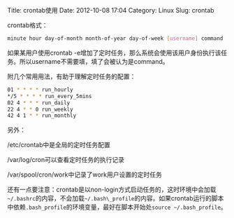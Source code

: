 Title: crontab使用
Date: 2012-10-08 17:04
Category: Linux
Slug: crontab

crontab格式：

```bash
minute hour day-of-month month-of-year day-of-week [username] command
```

如果某用户使用crontab -e增加了定时任务，那么系统会使用该用户身份执行该任务。所以username不需要填，填了会被认为是command。

附几个常用用法，有助于理解定时任务的配置：

```bash
01 * * * * run_hourly
*/5 * * * * run_every_5mins
02 4 * * * run_daily
22 4 * * 0 run_weekly
42 4 1 * * run_monthly
```

另外：

/etc/crontab中是全局的定时任务配置

/var/log/cron可以查看定时任务的执行记录

/var/spool/cron/work中记录了work用户设置的定时任务

还有一点要注意：crontab是以non-login方式启动任务的，这时环境中会加载`~/.bashrc`的内容，不会加载`~/.bash\_profile`的内容。如果crontab运行的脚本中依赖`.bash_profile`的环境变量，最好在脚本开始处`source ~/.bash_profile`。

